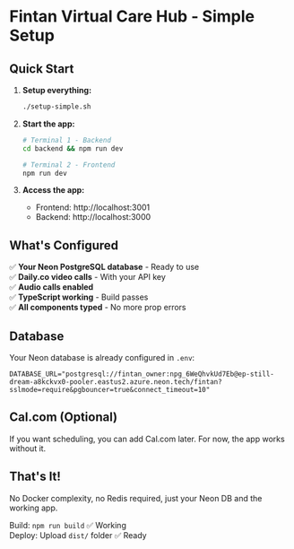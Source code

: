 # Fintan Virtual Care Hub - Simple Setup

## Quick Start

1. **Setup everything:**
   ```bash
   ./setup-simple.sh
   ```

2. **Start the app:**
   ```bash
   # Terminal 1 - Backend
   cd backend && npm run dev
   
   # Terminal 2 - Frontend  
   npm run dev
   ```

3. **Access the app:**
   - Frontend: http://localhost:3001
   - Backend: http://localhost:3000

## What's Configured

✅ **Your Neon PostgreSQL database** - Ready to use  
✅ **Daily.co video calls** - With your API key  
✅ **Audio calls enabled**  
✅ **TypeScript working** - Build passes  
✅ **All components typed** - No more prop errors  

## Database

Your Neon database is already configured in `.env`:
```
DATABASE_URL="postgresql://fintan_owner:npg_6WeQhvkUd7Eb@ep-still-dream-a8kckvx0-pooler.eastus2.azure.neon.tech/fintan?sslmode=require&pgbouncer=true&connect_timeout=10"
```

## Cal.com (Optional)

If you want scheduling, you can add Cal.com later. For now, the app works without it.

## That's It!

No Docker complexity, no Redis required, just your Neon DB and the working app.

Build: `npm run build` ✅ Working  
Deploy: Upload `dist/` folder ✅ Ready
